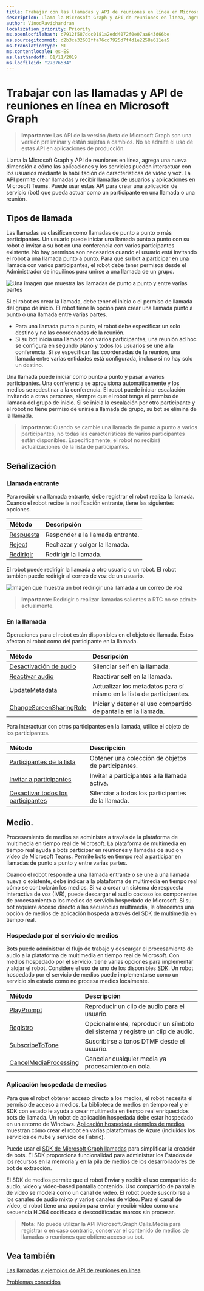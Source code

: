 ```yaml
---
title: Trabajar con las llamadas y API de reuniones en línea en Microsoft Graph
description: Llama la Microsoft Graph y API de reuniones en línea, agrega una nueva dimensión a cómo las aplicaciones y los servicios pueden interactuar con los usuarios mediante la habilitación de características de vídeo y voz. La API permite crear llamadas y recibir llamadas de usuarios y aplicaciones en Microsoft Teams. Puede usar estas API para crear una aplicación de servicio (bot) que pueda actuar como un participante en una llamada o una reunión.
author: VinodRavichandran
localization_priority: Priority
ms.openlocfilehash: d7912f587dcc0181a2edd4072f0e07aa643d66be
ms.sourcegitcommit: d2b3ca32602ffa76cc7925d7f4d1e2258e611ea5
ms.translationtype: MT
ms.contentlocale: es-ES
ms.lasthandoff: 01/11/2019
ms.locfileid: "27876534"
---
```

# <a name="working-with-the-calls-and-online-meetings-api-in-microsoft-graph"></a>Trabajar con las llamadas y API de reuniones en línea en Microsoft Graph

> **Importante:** Las API de la versión /beta de Microsoft Graph son una versión preliminar y están sujetas a cambios. No se admite el uso de estas API en aplicaciones de producción.

Llama la Microsoft Graph y API de reuniones en línea, agrega una nueva dimensión a cómo las aplicaciones y los servicios pueden interactuar con los usuarios mediante la habilitación de características de vídeo y voz. La API permite crear llamadas y recibir llamadas de usuarios y aplicaciones en Microsoft Teams. Puede usar estas API para crear una aplicación de servicio (bot) que pueda actuar como un participante en una llamada o una reunión.

## <a name="call-types"></a>Tipos de llamada

Las llamadas se clasifican como llamadas de punto a punto o más participantes. Un usuario puede iniciar una llamada punto a punto con su robot o invitar a su bot en una conferencia con varios participantes existente. No hay permisos son necesarios cuando el usuario está invitando el robot a una llamada punto a punto. Para que su bot a participar en una llamada con varios participantes, el robot debe tener permisos desde el Administrador de inquilinos para unirse a una llamada de un grupo.

![Una imagen que muestra las llamadas de punto a punto y entre varias partes](https://cdn.graph.office.net/prod/GraphDocuments/en-us/concepts/images/call-types.png)

Si el robot es crear la llamada, debe tener el inicio o el permiso de llamada del grupo de inicio. El robot tiene la opción para crear una llamada punto a punto o una llamada entre varias partes.

- Para una llamada punto a punto, el robot debe especificar un solo destino y no las coordenadas de la reunión. 
- Si su bot inicia una llamada con varios participantes, una reunión ad hoc se configura en segundo plano y todos los usuarios se une a la conferencia. Si se especifican las coordenadas de la reunión, una llamada entre varias entidades está configurada, incluso si no hay solo un destino.

Una llamada puede iniciar como punto a punto y pasar a varios participantes. Una conferencia se aprovisiona automáticamente y los medios se redestinar a la conferencia. El robot puede iniciar escalación invitando a otras personas, siempre que el robot tenga el permiso de llamada del grupo de inicio. Si se inicia la escalación por otro participante y el robot no tiene permiso de unirse a llamada de grupo, su bot se elimina de la llamada.

> **Importante:** Cuando se cambie una llamada de punto a punto a varios participantes, no todas las características de varios participantes están disponibles. Específicamente, el robot no recibirá actualizaciones de la lista de participantes.

## <a name="signaling"></a>Señalización

### <a name="incoming-call"></a>Llamada entrante

Para recibir una llamada entrante, debe registrar el robot realiza la llamada. Cuando el robot recibe la notificación entrante, tiene las siguientes opciones.

| Método                              | Descripción                                  |
|:------------------------------------|:---------------------------------------------|
| [Respuesta](../api/call-answer.md)     | Responder a la llamada entrante.                    |
| [Reject](../api/call-reject.md)     | Rechazar y colgar la llamada.                  |
| [Redirigir](../api/call-redirect.md) | Redirigir la llamada.                           |

El robot puede redirigir la llamada a otro usuario o un robot. El robot también puede redirigir al correo de voz de un usuario.

![Imagen que muestra un bot redirigir una llamada a un correo de voz](https://cdn.graph.office.net/prod/GraphDocuments/en-us/concepts/images/call-handling.png)

> **Importante:** Redirigir o realizar llamadas salientes a RTC no se admite actualmente.

### <a name="in-call"></a>En la llamada

Operaciones para el robot están disponibles en el objeto de llamada. Estos afectan al robot como del participante en la llamada.

| Método                                                            | Descripción                                  |
|:------------------------------------------------------------------|:---------------------------------------------|
| [Desactivación de audio](../api/call-mute.md)                                       | Silenciar self en la llamada.                       |
| [Reactivar audio](../api/call-unmute.md)                                   | Reactivar self en la llamada.                     |
| [UpdateMetadata](../api/call-updatemetadata.md)                   | Actualizar los metadatos para sí mismo en la lista de participantes.          |
| [ChangeScreenSharingRole](../api/call-changescreensharingrole.md) | Iniciar y detener el uso compartido de pantalla en la llamada.   |

Para interactuar con otros participantes en la llamada, utilice el objeto de los participantes.

| Método                                                            | Descripción                                  |
|:------------------------------------------------------------------|:---------------------------------------------|
| [Participantes de la lista](../api/call-list-participants.md)             | Obtener una colección de objetos de participantes.         |
| [Invitar a participantes](../api/participant-invite.md)               | Invitar a participantes a la llamada activa.      |
| [Desactivar todos los participantes](../api/participant-muteall.md)            | Silenciar a todos los participantes de la llamada.           |

## <a name="media"></a>Medio.

Procesamiento de medios se administra a través de la plataforma de multimedia en tiempo real de Microsoft. La plataforma de multimedia en tiempo real ayuda a bots participar en reuniones y llamadas de audio y vídeo de Microsoft Teams. Permite bots en tiempo real a participar en llamadas de punto a punto y entre varias partes.

Cuando el robot responde a una llamada entrante o se une a una llamada nueva o existente, debe indicar a la plataforma de multimedia en tiempo real cómo se controlarán los medios. Si va a crear un sistema de respuesta interactiva de voz (IVR), puede descargar el audio costoso los componentes de procesamiento a los medios de servicio hospedado de Microsoft. Si su bot requiere acceso directo a las secuencias multimedia, le ofrecemos una opción de medios de aplicación hospeda a través del SDK de multimedia en tiempo real.

### <a name="service-hosted-media"></a>Hospedado por el servicio de medios

Bots puede administrar el flujo de trabajo y descargar el procesamiento de audio a la plataforma de multimedia en tiempo real de Microsoft. Con medios hospedado por el servicio, tiene varias opciones para implementar y alojar el robot. Considere el uso de uno de los disponibles [SDK](https://developer.microsoft.com/graph/code-samples-and-sdks). Un robot hospedado por el servicio de medios puede implementarse como un servicio sin estado como no procesa medios localmente.

| Método                                                        | Descripción                                             |
|:--------------------------------------------------------------|:--------------------------------------------------------|
| [PlayPrompt](../api/call-playprompt.md)                       | Reproducir un clip de audio para el usuario.                         |
| [Registro](../api/call-record.md)                               | Opcionalmente, reproducir un símbolo del sistema y registre un clip de audio.      |
| [SubscribeToTone](../api/call-subscribetotone.md)             | Suscribirse a tonos DTMF desde el usuario.                  |
| [CancelMediaProcessing](../api/call-cancelmediaprocessing.md) | Cancelar cualquier media ya procesamiento en cola.             |

### <a name="application-hosted-media"></a>Aplicación hospedada de medios

Para que el robot obtener acceso directo a los medios, el robot necesita el permiso de acceso a medios. La biblioteca de medios en tiempo real y el SDK con estado le ayuda a crear multimedia en tiempo real enriquecidos bots de llamada. Un robot de aplicación hospedada debe estar hospedado en un entorno de Windows. [Aplicación hospedada ejemplos de medios](https://github.com/microsoftgraph/microsoft-graph-comms-samples) muestran cómo crear el robot en varias plataformas de Azure (incluidos los servicios de nube y servicio de Fabric).

Puede usar el [SDK de Microsoft Graph llamadas](https://microsoftgraph.github.io/microsoft-graph-comms-samples/docs/articles/index.html) para simplificar la creación de bots. El SDK proporciona funcionalidad para administrar los Estados de los recursos en la memoria y en la pila de medios de los desarrolladores de bot de extracción.

El SDK de medios permite que el robot Enviar y recibir el uso compartido de audio, vídeo y vídeo-based pantalla contenido. Uso compartido de pantalla de vídeo se modela como un canal de vídeo. El robot puede suscribirse a los canales de audio mixto y varios canales de vídeo. Para el canal de vídeo, el robot tiene una opción para enviar y recibir vídeo como una secuencia H.264 codificada o descodificadas marcos sin procesar.

> **Nota:** No puede utilizar la API Microsoft.Graph.Calls.Media para registrar o en caso contrario, conservar el contenido de medios de llamadas o reuniones que obtiene acceso su bot.

## <a name="see-also"></a>Vea también

[Las llamadas y ejemplos de API de reuniones en línea](https://github.com/microsoftgraph/microsoft-graph-comms-samples/)

[Problemas conocidos](/graph/known-issues#calls-and-online-meetings)
